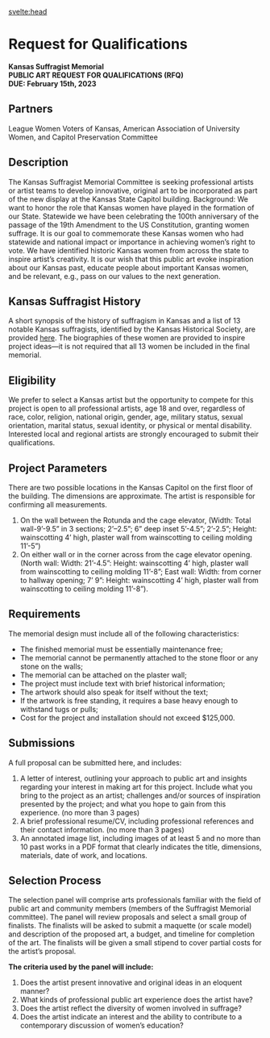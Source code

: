 <svelte:head>
<title>Request for Qualifications - Kansas Suffragist Memorial</title>
<!-- <meta
		name="description"
		content="Join us in commemorating the hallowed history of Kansas suffragists and their fight to secure
	the vote for all women."
	/> -->
</svelte:head>

<div class="prose lg:prose-lg mx-auto mt-8">
	<h1 class="text-center">Request for Qualifications</h1>

**Kansas Suffragist Memorial  
PUBLIC ART REQUEST FOR QUALIFICATIONS (RFQ)  
DUE: February 15th, 2023**

<!-- <a class="text-xl font-bold" href="/submit">SUBMIT HERE</a> -->

## Partners

League Women Voters of Kansas, American Association of University Women, and Capitol Preservation Committee

## Description

The Kansas Suffragist Memorial Committee is seeking professional artists or artist teams to develop innovative, original art to be incorporated as part of the new display at the Kansas State Capitol building.
Background: We want to honor the role that Kansas women have played in the formation of our State. Statewide we have been celebrating the 100th anniversary of the passage of the 19th Amendment to the US Constitution, granting women suffrage. It is our goal to commemorate these Kansas women who had statewide and national impact or importance in achieving women’s right to vote. We have identified historic Kansas women from across the state to inspire artist’s creativity. It is our wish that this public art evoke inspiration about our Kansas past, educate people about important Kansas women, and be relevant, e.g., pass on our values to the next generation.

## Kansas Suffragist History

A short synopsis of the history of suffragism in Kansas and a list of 13 notable Kansas suffragists, identified by the Kansas Historical Society, are provided [here](/history). The biographies of these women are provided to inspire project ideas—it is not required that all 13 women be included in the final memorial.

## Eligibility

We prefer to select a Kansas artist but the opportunity to compete for this project is open to all professional artists, age 18 and over, regardless of race, color, religion, national origin, gender, age, military status, sexual orientation, marital status, sexual identity, or physical or mental disability. Interested local and regional artists are strongly encouraged to submit their qualifications.

## Project Parameters

There are two possible locations in the Kansas Capitol on the first floor of the building. The dimensions are approximate. The artist is responsible for confirming all measurements.

1. On the wall between the Rotunda and the cage elevator, (Width: Total wall-9’-9.5” in 3 sections; 2’–2.5”; 6” deep inset 5’-4.5”; 2’-2.5”; Height: wainscotting 4’ high, plaster wall from wainscotting to ceiling molding 11’-5”)
2. On either wall or in the corner across from the cage elevator opening. (North wall: Width: 21’-4.5”: Height: wainscotting 4’ high, plaster wall from wainscotting to ceiling molding 11’-8”; East wall: Width: from corner to hallway opening; 7’ 9”: Height: wainscotting 4’ high, plaster wall from wainscotting to ceiling molding 11’-8”).

## Requirements

The memorial design must include all of the following characteristics:

- The finished memorial must be essentially maintenance free;
- The memorial cannot be permanently attached to the stone floor or any stone on the walls;
- The memorial can be attached on the plaster wall;
- The project must include text with brief historical information;
- The artwork should also speak for itself without the text;
- If the artwork is free standing, it requires a base heavy enough to withstand tugs or pulls;
- Cost for the project and installation should not exceed $125,000.

## Submissions

A full proposal can be submitted here, and includes:

1. A letter of interest, outlining your approach to public art and insights regarding your interest in making art for this project. Include what you bring to the project as an artist; challenges and/or sources of inspiration presented by the project; and what you hope to gain from this experience. (no more than 3 pages)
2. A brief professional resume/CV, including professional references and their contact information. (no more than 3 pages)
3. An annotated image list, including images of at least 5 and no more than 10 past
   works in a PDF format that clearly indicates the title, dimensions, materials, date of work, and locations.

## Selection Process

The selection panel will comprise arts professionals familiar with the field of public art and community members (members of the Suffragist Memorial committee). The panel will review proposals and select a small group of finalists. The finalists will be asked to submit a maquette (or scale model) and description of the proposed art, a budget, and timeline for completion of the art. The finalists will be given a small stipend to cover partial costs for the artist’s proposal.

**The criteria used by the panel will include:**

1. Does the artist present innovative and original ideas in an eloquent manner?
2. What kinds of professional public art experience does the artist have?
3. Does the artist reflect the diversity of women involved in suffrage?
4. Does the artist indicate an interest and the ability to contribute to a contemporary discussion of women’s education?

</div>
